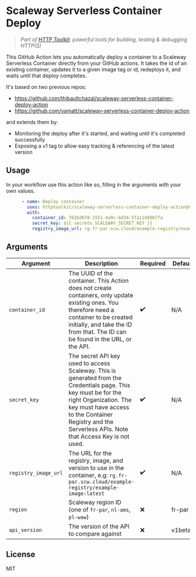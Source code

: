 # Scaleway Serverless Container Deploy

> _Part of [HTTP Toolkit](https://httptoolkit.com): powerful tools for building, testing & debugging HTTP(S)_

This GitHub Action lets you automatically deploy a container to a Scaleway Serverless Container directly from your GitHub actions. It takes the id of an existing container, updates it to a given image tag or id, redeploys it, and waits until that deploy completes.

It's based on two previous repos:

* https://github.com/thibaultchazal/scaleway-serverless-container-deploy-action
* https://github.com/yamatt/scaleway-serverless-container-deploy-action

and extends them by:

* Monitoring the deploy after it's started, and waiting until it's completed successfully
* Exposing a v1 tag to allow easy tracking & referencing of the latest version

## Usage

In your workflow use this action like so, filling in the arguments with your own values.

```yml
      - name: Deploy container
        uses: httptoolkit/scaleway-serverless-container-deploy-action@v1
        with:
          container_id: 762bd6f8-1551-4a9c-bd34-5fa11889677a
          secret_key: ${{ secrets.SCALEWAY_SECRET_KEY }}
          registry_image_url: rg.fr-par.scw.cloud/example-registry/example-image:latest
```

## Arguments

| Argument | Description | Required | Default |
|----------------------|----------------------------------------------------------------------------------------------------------------------------------------------------------------------------------------------------------------------------------------------|----------|---------|
| `container_id` | The UUID of the container. This Action does not create containers, only update existing ones. You therefore need a container to be created initially, and take the ID from that. The ID can be found in the URL, or the API. | ✔️ | N/A |
| `secret_key` | The secret API key used to access Scaleway. This is generated from the Credentials page. This key must be for the right Organization. The key must have access to the Container Registry and the Serverless APIs. Note that Access Key is not used. | ✔️ | N/A |
| `registry_image_url` | The URL for the registry, image, and version to use in the container, e.g: `rg.fr-par.scw.cloud/example-registry/example-image:latest` | ✔️ | N/A |
| `region` | Scaleway region ID (one of `fr-par`, `nl-ams`, `pl-waw`) | ❌ | fr-par |
| `api_version` | The version of the API to compare against | ❌ | v1beta1 |

## License

MIT
